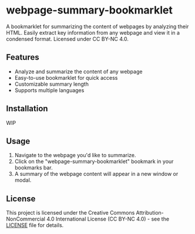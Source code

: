 # webpage-summary-bookmarklet

A bookmarklet for summarizing the content of webpages by analyzing their HTML. Easily extract key information from any webpage and view it in a condensed format. Licensed under CC BY-NC 4.0.

## Features

- Analyze and summarize the content of any webpage
- Easy-to-use bookmarklet for quick access
- Customizable summary length
- Supports multiple languages

## Installation

WIP

## Usage

1. Navigate to the webpage you'd like to summarize.
2. Click on the "webpage-summary-bookmarklet" bookmark in your bookmarks bar.
3. A summary of the webpage content will appear in a new window or modal.

## License

This project is licensed under the Creative Commons Attribution-NonCommercial 4.0 International License (CC BY-NC 4.0) - see the [LICENSE](LICENSE) file for details.
